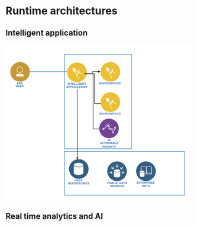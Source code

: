 # Runtime architectures

## Intelligent application

![](rt-ia-ai.png)

## Real time analytics and AI

